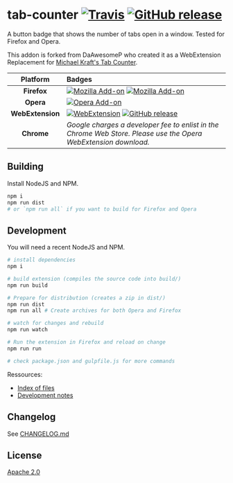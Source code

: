 tab-counter [![Travis][build badge]][travis build] [![GitHub release][release badge]][gh latest]
===========


A button badge that shows the number of tabs open in a window. Tested for Firefox and Opera.

This addon is forked from DaAwesomeP who created it as a WebExtension Replacement for [Michael Kraft's Tab Counter](https://addons.mozilla.org/en-US/firefox/addon/tab-counter/).

| Platform | Badges |
| :------: | :----- |
| **Firefox** | [![Mozilla Add-on][firefox badge]][AMO] [![Mozilla Add-on][amo version badge]][AMO] |
| **Opera**  | [![Opera Add-on][opera badge]][opera addons] |
| **WebExtension** | [![WebExtension][webext badge]][gh latest] [![GitHub release][release badge]][gh latest] |
| **Chrome** | *Google charges a developer fee to enlist in the Chrome Web Store. Please use the Opera WebExtension download.* |


[travis build]: https://travis-ci.org/tqdv/tab-counter
[build badge]: https://img.shields.io/travis/tqdv/tab-counter.svg?style=flat-square

[AMO]: https://addons.mozilla.org/en-US/firefox/addon/tab-counter-webext/
[opera addons]:  https://addons.opera.com/en/extensions/details/tab-counter-2/
[gh latest]: https://github.com/tqdv/tab-counter/releases/latest

[firefox badge]: https://img.shields.io/badge/firefox-download-orange.svg?style=flat-square&logo=mozilla-firefox
[opera badge]: https://img.shields.io/badge/opera-download-red.svg?style=flat-square&logo=opera
[webext badge]: https://img.shields.io/badge/webextension-download-lightgrey.svg?style=flat-square&logo=github

[release badge]: https://img.shields.io/github/release/tqdv/tab-counter.svg?style=flat-square
[amo version badge]: https://img.shields.io/amo/v/tab-counter-webext.svg?style=flat-square

## Building

Install NodeJS and NPM.

```bash
npm i
npm run dist
# or `npm run all` if you want to build for Firefox and Opera
```

## Development

You will need a recent NodeJS and NPM.

```bash
# install dependencies
npm i

# build extension (compiles the source code into build/)
npm run build

# Prepare for distribution (creates a zip in dist/)
npm run dist
npm run all # Create archives for both Opera and Firefox

# watch for changes and rebuild
npm run watch

# Run the extension in Firefox and reload on change
npm run run

# check package.json and gulpfile.js for more commands
```

Ressources:
* [Index of files](docs/files.md)
* [Development notes](docs/notes.md)

## Changelog

See [CHANGELOG.md](CHANGELOG.md)

## License
[Apache 2.0](LICENSE)
